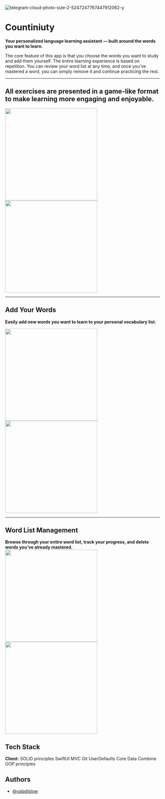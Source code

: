 
![telegram-cloud-photo-size-2-5247247767447912062-y](https://user-images.githubusercontent.com/102054137/171947960-e5d5a239-1462-465c-861d-c467c3bfff27.jpg)

# Countiniuty

**Your personalized language learning assistant — built around the words you want to learn.**

The core feature of this app is that you choose the words you want to study and add them yourself. The entire learning experience is based on repetition. You can review your word list at any time, and once you’ve mastered a word, you can simply remove it and continue practicing the rest.
___
## All exercises are presented in a game-like format to make learning more engaging and enjoyable.
<img src="https://github.com/user-attachments/assets/eaffa077-9fa0-41e0-ba87-ec18c50ddb88" width="300" />
<img src="https://github.com/user-attachments/assets/ecac8e56-38d6-40d4-b115-1b22dbafb4fa" width="300" />

___

## Add Your Words
**Easily add new words you want to learn to your personal vocabulary list.**

<img src="https://github.com/user-attachments/assets/277dcf81-1ea4-4f4a-906f-ae3437accc22" width="300" />
<img src="https://github.com/user-attachments/assets/2b348900-3bd6-4a88-a989-b2bc2b32008e" width="300" />

___

## Word List Management
**Browse through your entire word list, track your progress, and delete words you’ve already mastered.**
<img src="https://user-images.githubusercontent.com/102054137/171948171-5461496e-83f5-45c9-a306-0ce5ffc45201.jpg" width="300"/> 
<img src="https://user-images.githubusercontent.com/102054137/171948216-61ed7bc2-a319-4cb4-ab9a-8ae7d767f5e8.jpg" width="300"/>


## Tech Stack

**Client:** 
SOLID principles
SwiftUI
MVC
Git
UserDefaults
Core Data
Combine
OOP principles


## Authors

- [@valadislow](https://www.github.com/valadislow)

